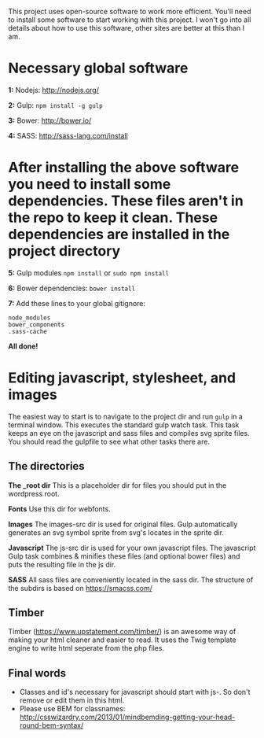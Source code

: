 This project uses open-source software to work more efficient. You'll need to install some software to start working with this project. I won't go into all details about how to use this software, other sites are better at this than I am.

# Necessary global software

**1:** Nodejs: <http://nodejs.org/>

**2:** Gulp: `npm install -g gulp`

**3:** Bower: <http://bower.io/>

**4:** SASS: <http://sass-lang.com/install>

# After installing the above software you need to install some dependencies. These files aren't in the repo to keep it clean. These dependencies are installed in the project directory

**5:** Gulp modules `npm install` or `sudo npm install`

**6:** Bower dependencies: `bower install`

**7:** Add these lines to your global gitignore:

```
node_modules
bower_components
.sass-cache
```

**All done!**

# Editing javascript, stylesheet, and images

The easiest way to start is to navigate to the project dir and run `gulp` in a terminal window. This executes the standard gulp watch task. This task keeps an eye on the javascript and sass files and compiles svg sprite files. You should read the gulpfile to see what other tasks there are.

## The directories

**The _root dir** This is a placeholder dir for files you should put in the wordpress root.

**Fonts** Use this dir for webfonts.

**Images** The images-src dir is used for original files. Gulp automatically generates an svg symbol sprite from svg's locates in the sprite dir.

**Javascript** The js-src dir is used for your own javascript files. The javascript Gulp task combines & minifies these files (and optional bower files) and puts the resulting file in the js dir.

**SASS** All sass files are conveniently located in the sass dir. The structure of the subdirs is based on <https://smacss.com/>

## Timber

Timber (<https://www.upstatement.com/timber/>) is an awesome way of making your html cleaner and easier to read. It uses the Twig template engine to write html seperate from the php files.

## Final words

- Classes and id's necessary for javascript should start with js-. So don't remove or edit them in this html.
- Please use BEM for classnames: <http://csswizardry.com/2013/01/mindbemding-getting-your-head-round-bem-syntax/>
